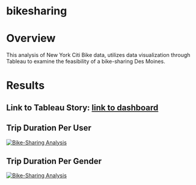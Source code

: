 # bikesharing

# Overview
This analysis of New York Citi Bike data, utilizes data visualization through Tableau to examine the feasibility of a bike-sharing Des Moines.

# Results

## Link to Tableau Story: [link to dashboard](https://public.tableau.com/shared/GYXF6GYFZ?:display_count=n&:origin=viz_share_link)

## Trip Duration Per User
<div class='tableauPlaceholder' id='viz1655332334197' style='position: relative'><noscript><a href='#'><img alt='Bike-Sharing Analysis ' src='https:&#47;&#47;public.tableau.com&#47;static&#47;images&#47;GY&#47;GYXF6GYFZ&#47;1_rss.png' style='border: none' /></a></noscript><object class='tableauViz'  style='display:none;'><param name='host_url' value='https%3A%2F%2Fpublic.tableau.com%2F' /> <param name='embed_code_version' value='3' /> <param name='path' value='shared&#47;GYXF6GYFZ' /> <param name='toolbar' value='yes' /><param name='static_image' value='https:&#47;&#47;public.tableau.com&#47;static&#47;images&#47;GY&#47;GYXF6GYFZ&#47;1.png' /> <param name='animate_transition' value='yes' /><param name='display_static_image' value='yes' /><param name='display_spinner' value='yes' /><param name='display_overlay' value='yes' /><param name='display_count' value='yes' /><param name='language' value='en-US' /></object></div>        

## Trip Duration Per Gender
<div class='tableauPlaceholder' id='viz1655333478096' style='position: relative'><noscript><a href='#'><img alt='Bike-Sharing Analysis ' src='https:&#47;&#47;public.tableau.com&#47;static&#47;images&#47;H8&#47;H8QY9YTZ5&#47;1_rss.png' style='border: none' /></a></noscript><object class='tableauViz'  style='display:none;'><param name='host_url' value='https%3A%2F%2Fpublic.tableau.com%2F' /> <param name='embed_code_version' value='3' /> <param name='path' value='shared&#47;H8QY9YTZ5' /> <param name='toolbar' value='yes' /><param name='static_image' value='https:&#47;&#47;public.tableau.com&#47;static&#47;images&#47;H8&#47;H8QY9YTZ5&#47;1.png' /> <param name='animate_transition' value='yes' /><param name='display_static_image' value='yes' /><param name='display_spinner' value='yes' /><param name='display_overlay' value='yes' /><param name='display_count' value='yes' /><param name='language' value='en-US' /></object></div>                <script type='text/javascript'>                    var divElement = document.getElementById('viz1655333478096');                    var vizElement = divElement.getElementsByTagName('object')[0];                    vizElement.style.width='1016px';vizElement.style.height='991px';                    var scriptElement = document.createElement('script');                    scriptElement.src = 'https://public.tableau.com/javascripts/api/viz_v1.js';                    vizElement.parentNode.insertBefore(scriptElement, vizElement);                </script>
